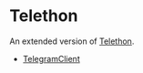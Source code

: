 # Telethon
An extended version of [Telethon](https://github.com/LonamiWebs/Telethon).

- [TelegramClient](telegramclient.md)